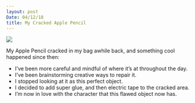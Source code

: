 ```yaml
---
layout: post
Date: 04/12/18
title: My Cracked Apple Pencil
---
```


![][image-1]

My Apple Pencil cracked in my bag awhile back, and something cool happened since then:

- I’ve been more careful and mindful of where it’s at throughout the day.
- I’ve been brainstorming creative ways to repair it.
- I stopped looking at it as this perfect object.
- I decided to add super glue, and then electric tape to the cracked area.
- I’m now in love with the character that this flawed object now has.

[image-1]:	https://dl.dropboxusercontent.com/s/gbz453cjwff4vxn/IMG_2333.JPG